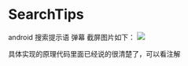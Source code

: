 # SearchTips
android 搜索提示语 弹幕
截屏图片如下：
![](https://github.com/xujinping/SearchTips/blob/master/app/src/main/raw/screenShot.png)

具体实现的原理代码里面已经说的很清楚了，可以看注解
